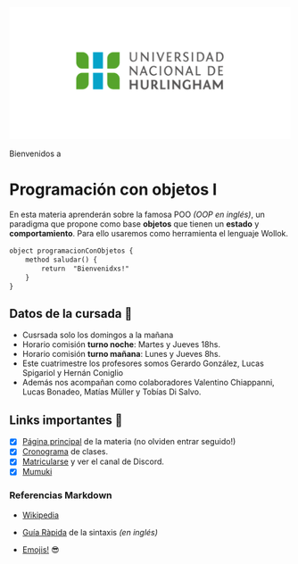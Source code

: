 ![Logo UNAHUR](./assets/UNAHUR.png)

Bienvenidos a
# Programación con objetos I

En esta materia aprenderán sobre la famosa POO _(OOP en inglés)_, un paradigma que propone como base **objetos** que tienen un **estado** y **comportamiento**.
Para ello usaremos como herramienta el lenguaje Wollok.

```
object programacionConObjetos { 
    method saludar() { 
        return  "Bienvenidxs!" 
    }
}
```

## Datos de la cursada :book:
* Cusrsada solo los domingos a la mañana
* Horario comisión **turno noche**: Martes y Jueves 18hs.
* Horario comisión **turno mañana**: Lunes y Jueves 8hs.
* Este cuatrimestre los profesores somos Gerardo González, Lucas Spigariol y Hernán Coniglio
* Además nos acompañan como colaboradores Valentino Chiappanni, Lucas Bonadeo, Matías Müller y Tobías Di Salvo.

## Links importantes :monocle_face:
- [x] [Página principal](https://obj1-unahur.github.io/) de la materia (no olviden entrar seguido!) 
- [x] [Cronograma](https://docs.google.com/spreadsheets/d/1sZLzv_JN1kZeS35DMAUPCQhrWjenc_-VqbywLGje3B4/edit?usp=sharing) de clases.
- [x] [Matricularse](https://discord.gg/dkTB8wff) y ver el canal de Discord.
- [x] [Mumuki](https://mumuki.io/unahur-obj1)

### Referencias Markdown 
* [Wikipedia](https://es.wikipedia.org/wiki/Markdown)

* [Guía Ràpida](https://greg.schueler.us/doc/markdown.txt) de la sintaxis _(en inglés)_

* [Emojis!](https://github.com/ikatyang/emoji-cheat-sheet/blob/master/README.md) :sunglasses:
